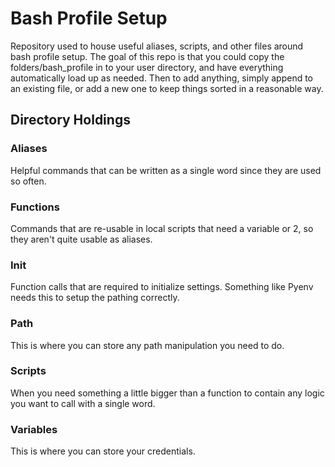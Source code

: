 # Bash Profile Setup

Repository used to house useful aliases, scripts, and other files around bash profile setup. The goal of this repo is
that you could copy the folders/bash_profile in to your user directory, and have everything automatically load up as
needed. Then to add anything, simply append to an existing file, or add a new one to keep things sorted in a reasonable
way.

## Directory Holdings

### Aliases

Helpful commands that can be written as a single word since they are used so often.

### Functions

Commands that are re-usable in local scripts that need a variable or 2, so they aren't quite usable as aliases.

### Init

Function calls that are required to initialize settings. Something like Pyenv needs this to setup the pathing correctly.

### Path

This is where you can store any path manipulation you need to do.

### Scripts

When you need something a little bigger than a function to contain any logic you want to call with a single word.

### Variables

This is where you can store your credentials.